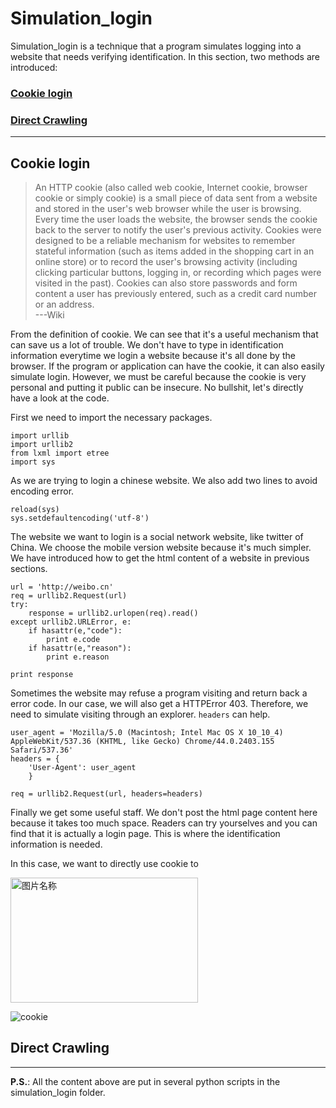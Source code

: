 <link rel="stylesheet" href="/Users/zhangyong/highlight/styles/default.css">
<script src="/Users/zhangyong/highlight/highlight.pack.js"></script>
<script>hljs.initHighlightingOnLoad();</script>


# Simulation_login

Simulation_login is a technique that a program simulates logging into a website that needs verifying identification. In this section, two methods are introduced:

### [Cookie login](http://github.com/nickzylove/spider/blob/master/basic.md#cookie-login)
### [Direct Crawling](http://github.com/nickzylove/spider/blob/master/basic.md#direct-crawling)
***
## Cookie login

> An HTTP cookie (also called web cookie, Internet cookie, browser cookie or simply cookie) is a small piece of data sent from a website and stored in the user's web browser while the user is browsing. Every time the user loads the website, the browser sends the cookie back to the server to notify the user's previous activity. Cookies were designed to be a reliable mechanism for websites to remember stateful information (such as items added in the shopping cart in an online store) or to record the user's browsing activity (including clicking particular buttons, logging in, or recording which pages were visited in the past). Cookies can also store passwords and form content a user has previously entered, such as a credit card number or an address.  
> ---Wiki

From the definition of cookie. We can see that it's a useful mechanism that can save us a lot of trouble. We don't have to type in identification information everytime we login a website because it's all done by the browser. If the program or application can have the cookie, it can also easily simulate login. However, we must be careful because the cookie is very personal and putting it public can be insecure. No bullshit, let's  directly have a look at the code.

First we need to import the necessary packages.

	import urllib
	import urllib2
	from lxml import etree
	import sys

As we are trying to login a chinese website. We also add two lines to avoid encoding error.

	reload(sys)
	sys.setdefaultencoding('utf-8')

The website we want to login is a social network website, like twitter of China. We choose the mobile version website because it's much simpler. We have introduced how to get the html content of a website in previous sections.

	url = 'http://weibo.cn'
	req = urllib2.Request(url)
	try:
    	response = urllib2.urlopen(req).read()
	except urllib2.URLError, e:
    	if hasattr(e,"code"):
        	print e.code
    	if hasattr(e,"reason"):
        	print e.reason
     
    print response

Sometimes the website may refuse a program visiting and return back a error code. In our case, we will also get a HTTPError 403. Therefore, we need to simulate visiting through an explorer. `headers` can help.

	user_agent = 'Mozilla/5.0 (Macintosh; Intel Mac OS X 10_10_4) AppleWebKit/537.36 (KHTML, like Gecko) Chrome/44.0.2403.155 Safari/537.36'
	headers = {
    	'User-Agent': user_agent
    	}
    	
    req = urllib2.Request(url, headers=headers)
    
Finally we get some useful staff. We don't post the html page content here because it takes too much space. Readers can try yourselves and you can find that it is actually a login page. This is where the identification information is needed. 

In this case, we want to directly use cookie to 

<img src="https://raw.githubusercontent.com/nickzylove/spider/master/simulation_login/cookie.png" width = "300" height = "200" alt="图片名称" align=center />


![cookie](https://raw.githubusercontent.com/nickzylove/spider/master/simulation_login/cookie.png)

## Direct Crawling

*******************************************************

**P.S.**: All the content above are put in several python scripts in the simulation_login folder.










